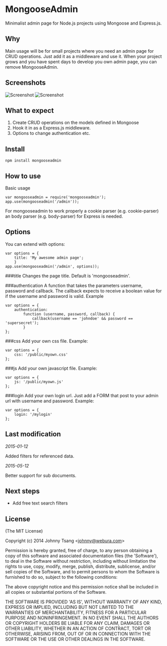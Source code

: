 MongooseAdmin
=============

Minimalist admin page for Node.js projects using Mongoose and Express.js.


Why
---
Main usage will be for small projects where you need an admin page for CRUD operations.
Just add it as a middleware and use it.
When your project grows and you have spent days to develop you own admin page, you can remove MongooseAdmin.

Screenshots
-----------
![Screenshot](https://raw.githubusercontent.com/Webura/mongooseadmin/master/screenshots/login.png "Screenshot")
![Screenshot](https://raw.githubusercontent.com/Webura/mongooseadmin/master/screenshots/mongooseadmin.png "Screenshot")

What to expect
--------------
1. Create CRUD operations on the models defined in Mongoose
2. Hook it in as a Express.js middleware.
3. Options to change authentication etc.


Install
-------
`npm install mongooseadmin`

How to use
----------
Basic usage
```
var mongooseadmin = require('mongooseadmin');
app.use(mongooseadmin('/admin'));
```

For mongooseadmin to work properly a cookie parser (e.g. cookie-parser) an body parser (e.g. body-parser) for Express is needed.

Options
-------
You can extend with options:

```
var options = {
    title: 'My awesome admin page';
    }
app.use(mongooseadmin('/admin', options));
```

###title
Changes the page title. Default is 'mongooseadmin'.

###authentication
A function that takes the parameters username, password and callback.
The callback expects to receive a boolean value for if the username and password is valid. Example
```
var options = {
    authentication:
        function (username, password, callback) {
            callback(username == 'johndoe' && password == 'supersecret');
        }
};
```

###css
Add your own css file. Example:
```
var options = {
    css: '/public/myown.css'
};
```

###js
Add your own javascript file. Example:
```
var options = {
    js: '/public/myown.js'
};
```

###login
Add your own login url. Just add a FORM that post to your admin url with username and password. Example:
```
var options = {
    login: '/mylogin'
};
```

Last modification
-----------------
*2015-01-12*

Added filters for referenced data.

*2015-05-12*

Better support for sub documents.

Next steps
----------
- Add free text search filters

License
-------

(The MIT License)

Copyright (c) 2014 Johnny Tsang &lt;johnny@webura.com&gt;

Permission is hereby granted, free of charge, to any person obtaining
a copy of this software and associated documentation files (the
'Software'), to deal in the Software without restriction, including
without limitation the rights to use, copy, modify, merge, publish,
distribute, sublicense, and/or sell copies of the Software, and to
permit persons to whom the Software is furnished to do so, subject to
the following conditions:

The above copyright notice and this permission notice shall be
included in all copies or substantial portions of the Software.

THE SOFTWARE IS PROVIDED 'AS IS', WITHOUT WARRANTY OF ANY KIND,
EXPRESS OR IMPLIED, INCLUDING BUT NOT LIMITED TO THE WARRANTIES OF
MERCHANTABILITY, FITNESS FOR A PARTICULAR PURPOSE AND NONINFRINGEMENT.
IN NO EVENT SHALL THE AUTHORS OR COPYRIGHT HOLDERS BE LIABLE FOR ANY
CLAIM, DAMAGES OR OTHER LIABILITY, WHETHER IN AN ACTION OF CONTRACT,
TORT OR OTHERWISE, ARISING FROM, OUT OF OR IN CONNECTION WITH THE
SOFTWARE OR THE USE OR OTHER DEALINGS IN THE SOFTWARE.